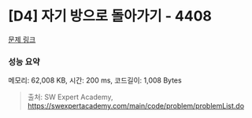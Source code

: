 # [D4] 자기 방으로 돌아가기 - 4408 

[문제 링크](https://swexpertacademy.com/main/code/problem/problemDetail.do?contestProbId=AWNcJ2sapZMDFAV8) 

### 성능 요약

메모리: 62,008 KB, 시간: 200 ms, 코드길이: 1,008 Bytes



> 출처: SW Expert Academy, https://swexpertacademy.com/main/code/problem/problemList.do